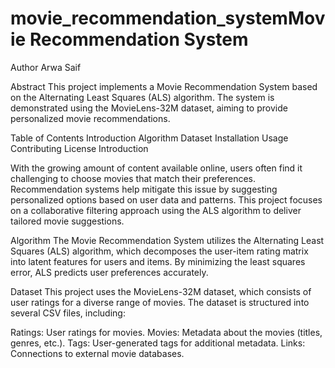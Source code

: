 # movie_recommendation_systemMovie Recommendation System
Author
Arwa Saif

Abstract
This project implements a Movie Recommendation System based on the Alternating Least Squares (ALS) algorithm. The system is demonstrated using the MovieLens-32M dataset, aiming to provide personalized movie recommendations.

Table of Contents
Introduction
Algorithm
Dataset
Installation
Usage
Contributing
License
Introduction

With the growing amount of content available online, users often find it challenging to choose movies that match their preferences. Recommendation systems help mitigate this issue by suggesting personalized options based on user data and patterns. This project focuses on a collaborative filtering approach using the ALS algorithm to deliver tailored movie suggestions.

Algorithm
The Movie Recommendation System utilizes the Alternating Least Squares (ALS) algorithm, which decomposes the user-item rating matrix into latent features for users and items. By minimizing the least squares error, ALS predicts user preferences accurately.

Dataset
This project uses the MovieLens-32M dataset, which consists of user ratings for a diverse range of movies. The dataset is structured into several CSV files, including:

Ratings: User ratings for movies.
Movies: Metadata about the movies (titles, genres, etc.).
Tags: User-generated tags for additional metadata.
Links: Connections to external movie databases.

